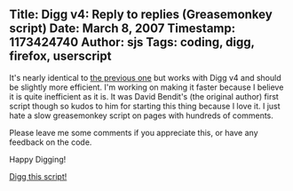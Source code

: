 Title: Digg v4: Reply to replies (Greasemonkey script)
Date: March 8, 2007
Timestamp: 1173424740
Author: sjs
Tags: coding, digg, firefox, userscript
----

It's nearly identical to <a href="http://userscripts.org/scripts/show/4664">the previous one</a> but works with Digg v4 and should be slightly more efficient. I'm working on making it faster because I believe it is quite inefficient as it is. It was David Bendit's (the original author) first script though so kudos to him for starting this thing because I love it. I just hate a slow greasemonkey script on pages with hundreds of comments.

Please leave me some comments if you appreciate this, or have any feedback on the code.

Happy Digging!

<a href="http://www.digg.com/software/Reply_to_reply_Greasemonkey_script_Updated_for_Digg_v4">Digg this script!</a>
